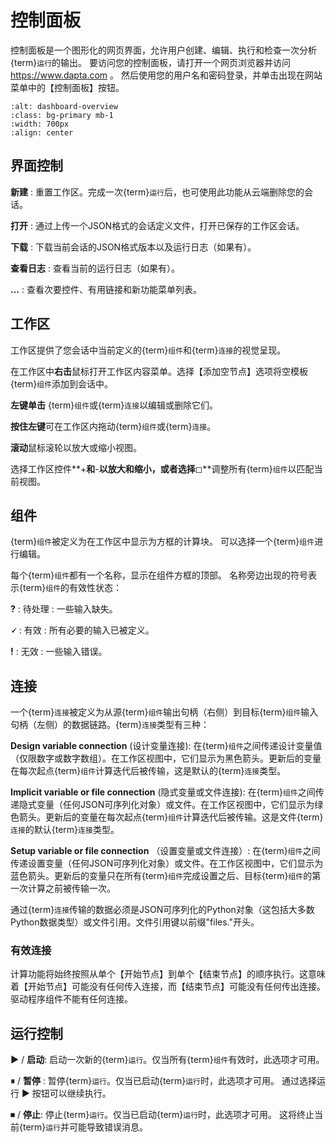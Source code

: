 # 控制面板

控制面板是一个图形化的网页界面，允许用户创建、编辑、执行和检查一次分析{term}`运行`的输出。
要访问您的控制面板，请打开一个网页浏览器并访问 https://www.dapta.com 。
然后使用您的用户名和密码登录，并单击出现在网站菜单中的【控制面板】按钮。

```{image} media/dashboard-overview.png
:alt: dashboard-overview
:class: bg-primary mb-1
:width: 700px
:align: center
```

## 界面控制
 
**新建** : 重置工作区。完成一次{term}`运行`后，也可使用此功能从云端删除您的会话。

**打开** : 通过上传一个JSON格式的会话定义文件，打开已保存的工作区会话。

**下载** : 下载当前会话的JSON格式版本以及运行日志（如果有）。

**查看日志** : 查看当前的运行日志（如果有）。

**...** : 查看次要控件、有用链接和新功能菜单列表。

## 工作区

工作区提供了您会话中当前定义的{term}`组件`和{term}`连接`的视觉呈现。

在工作区中**右击**鼠标打开工作区内容菜单。选择【添加空节点】选项将空模板{term}`组件`添加到会话中。

**左键单击** {term}`组件`或{term}`连接`以编辑或删除它们。

**按住左键**可在工作区内拖动{term}`组件`或{term}`连接`。

**滚动**鼠标滚轮以放大或缩小视图。

选择工作区控件**+**和**-**以放大和缩小，或者选择**◻**调整所有{term}`组件`以匹配当前视图。

## 组件

{term}`组件`被定义为在工作区中显示为方框的计算块。
可以选择一个{term}`组件`进行编辑。

每个{term}`组件`都有一个名称，显示在组件方框的顶部。
名称旁边出现的符号表示{term}`组件`的有效性状态：

**?** : 待处理 : 一些输入缺失。

**🗸** : 有效 : 所有必要的输入已被定义。

**!** : 无效 : 一些输入错误。 

## 连接

一个{term}`连接`被定义为从源{term}`组件`输出句柄（右侧）到目标{term}`组件`输入句柄（左侧）的数据链路。{term}`连接`类型有三种：

**Design variable connection** (设计变量连接): 在{term}`组件`之间传递设计变量值（仅限数字或数字数组）。在工作区视图中，它们显示为黑色箭头。更新后的变量在每次起点{term}`组件`计算迭代后被传输，这是默认的{term}`连接`类型。

**Implicit variable or file connection** (隐式变量或文件连接): 在{term}`组件`之间传递隐式变量（任何JSON可序列化对象）或文件。在工作区视图中，它们显示为绿色箭头。更新后的变量在每次起点{term}`组件`计算迭代后被传输。这是文件{term}`连接`的默认{term}`连接`类型。

**Setup variable or file connection** （设置变量或文件连接）: 在{term}`组件`之间传递设置变量（任何JSON可序列化对象）或文件。在工作区视图中，它们显示为蓝色箭头。更新后的变量只在所有{term}`组件`完成设置之后、目标{term}`组件`的第一次计算之前被传输一次。

通过{term}`连接`传输的数据必须是JSON可序列化的Python对象（这包括大多数Python数据类型）或文件引用。文件引用键以前缀"files."开头。

### 有效连接

计算功能将始终按照从单个【开始节点】到单个【结束节点】的顺序执行。这意味着【开始节点】可能没有任何传入连接，而【结束节点】可能没有任何传出连接。驱动程序组件不能有任何连接。

## 运行控制

**▶** / **启动**: 启动一次新的{term}`运行`。仅当所有{term}`组件`有效时，此选项才可用。

**⏸** / **暂停** : 暂停{term}`运行`。仅当已启动{term}`运行`时，此选项才可用。
通过选择运行 ▶ 按钮可以继续执行。

**⏹** / **停止**: 停止{term}`运行`。仅当已启动{term}`运行`时，此选项才可用。
这将终止当前{term}`运行`并可能导致错误消息。

